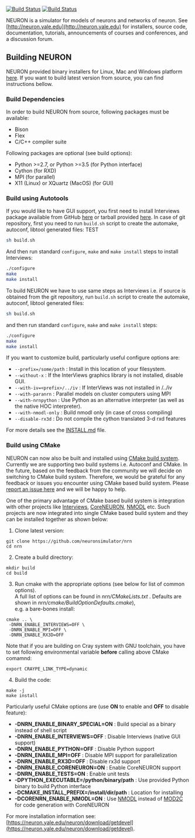 [![Build Status](https://api.travis-ci.org/neuronsimulator/nrn.svg?branch=master)](https://travis-ci.org/neuronsimulator/nrn) [![Build Status](https://dev.azure.com/neuronsimulator/nrn/_apis/build/status/neuronsimulator.nrn?branchName=master)](https://dev.azure.com/neuronsimulator/nrn/_build/latest?definitionId=1&branchName=master)

NEURON is a simulator for models of neurons and networks of neuron.
See [http://neuron.yale.edu](http://neuron.yale.edu) for installers, source code,
documentation, tutorials, announcements of courses and conferences,
and a discussion forum.

## Building NEURON

NEURON provided binary installers for Linux, Mac and Windows platform [here](https://neuron.yale.edu/ftp/neuron/versions/alpha/). If you want to build latest version from source, you can find instructions bellow.

### Build Dependencies

In order to build NEURON from source, following packages must be available:

- Bison
- Flex
- C/C++ compiler suite

Following packages are optional (see build options):

- Python >=2.7, or Python >=3.5 (for Python interface)
- Cython (for RXD)
- MPI (for parallel)
- X11 (Linux) or XQuartz (MacOS) (for GUI)

### Build using Autotools

If you would like to have GUI support, you first need to install Interviews package available from GitHub [here](http://github.com/neuronsimulator/iv) or tarball provided [here](http://neuron.yale.edu/ftp/neuron/versions/alpha/). In case of git repository, first you need to run `build.sh` script to create the automake, autoconf, libtool generated files:
TEST
```bash
sh build.sh
```

And then run standard `configure`, `make` and `make install` steps to install Interviews:

```bash
./configure
make
make install
```

To build NEURON we have to use same steps as Interviews i.e. if source is obtained from the git repository, run `build.sh` script to create the automake, autoconf, libtool generated files:

```bash
sh build.sh
```

and then run standard `configure`, `make` and `make install` steps:

```bash
./configure
make
make install
```

If you want to customize build, particularly useful configure options are:


- `--prefix=/some/path` : Install in this location of your filesystem.
- `--without-x` : If the InterViews graphics library is not installed, disable GUI.
- `--with-iv=<prefix>/../iv` : If InterViews was not installed in <prefix>/../iv
- `--with-paranrn` : Parallel models on cluster computers using MPI
- `--with-nrnpython` : Use Python as an alternative interpreter (as well as the native HOC interpreter).
- `--with-nmodl-only` : Build nmodl only (in case of cross compiling)
- `--disable-rx3d` : Do not compile the cython translated 3-d rxd features


For more details see the [INSTALL.md](https://github.com/neuronsimulator/nrn/blob/master/INSTALL.md)
file.

### Build using CMake

NEURON can now also be built and installed using [CMake build system](https://cmake.org/). Currently we are supporting two build systems i.e. Autoconf and CMake. In the future, based on the feedback from the community we will decide on switching to CMake build system. Therefore, we would be grateful for any feedback or issues you encounter using CMake based build system. Please [report an issue here](https://github.com/neuronsimulator/nrn/issues) and we will be happy to help.

One of the primary advantage of CMake based build system is integration with other projects like [Interviews](https://github.com/neuronsimulator/iv), [CoreNEURON](https://github.com/BlueBrain/CoreNeuron/), [NMODL](https://github.com/BlueBrain/nmodl/) etc. Such projects are now integrated into single CMake based build system and they can be installed together as shown below:


1. Clone latest version:

  ```
  git clone https://github.com/neuronsimulator/nrn
  cd nrn
  ```

2. Create a build directory:

  ```
  mkdir build
  cd build
  ```

3. Run cmake with the appropriate options (see below for list of common options). \
A full list of options can be found in *nrn/CMakeLists.txt* . Defaults are shown in *nrn/cmake/BuildOptionDefaults.cmake*), \
e.g. a bare-bones install:

  ```
  cmake .. \
   -DNRN_ENABLE_INTERVIEWS=OFF \
   -DNRN_ENABLE_MPI=OFF \
   -DNRN_ENABLE_RX3D=OFF
  ```

Note that if you are building on Cray system with GNU toolchain, you have to set following environmental variable **before** calling above CMake comamnd:

```
export CRAYPE_LINK_TYPE=dynamic
```

4. Build the code:

  ```
  make -j
  make install
  ```

Particularly useful CMake options are (use **ON** to enable and **OFF** to disable feature):

* **-DNRN\_ENABLE\_BINARY_SPECIAL=ON** : Build special as a binary instead of shell script
* **-DNRN\_ENABLE\_INTERVIEWS=OFF** : Disable Interviews (native GUI support)
* **-DNRN\_ENABLE\_PYTHON=OFF** : Disable Python support
* **-DNRN\_ENABLE\_MPI=OFF** : Disable MPI support for parallelization
* **-DNRN\_ENABLE\_RX3D=OFF** : Disable rx3d support
* **-DNRN\_ENABLE\_CORENEURON=ON** : Enable CoreNEURON support
* **-DNRN\_ENABLE\_TESTS=ON** : Enable unit tests
* **-DPYTHON\_EXECUTABLE=/python/binary/path** : Use provided Python binary to build Python interface
* **-DCMAKE_INSTALL_PREFIX=/install/dir/path** : Location for installing
* **-DCORENRN\_ENABLE\_NMODL=ON** : Use [NMODL](https://github.com/BlueBrain/nmodl/) instead of [MOD2C](https://github.com/BlueBrain/mod2c/) for code generation with CoreNEURON

For more installation information see: [https://neuron.yale.edu/neuron/download/getdevel](https://neuron.yale.edu/neuron/download/getdevel).
